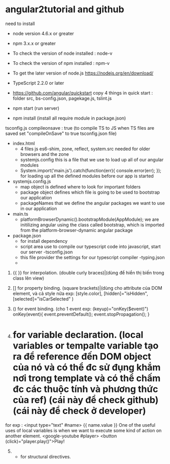 # angular2tutorial and github
need to install 
- node version 4.6.x or greater

- npm 3.x.x or greater

- To check the version of node installed : node-v

- To check the version of npm installed : npm-v

- To get the later version of node.js https://nodejs.org/en/download/

- TypeScript 2.2.0 or later

- https://github.com/angular/quickstart 
	copy 4 things in quick start : folder src, bs-config.json, pagekage.js, tslint.js

- npm start (run server)
- npm install (install all require module in package.json)

tsconfig.js
compileonsave : true (to compile TS to JS when TS files are saved set "compileOnSave" to true tsconfig.json file)

- index.html
	+ 4 files js es6-shim, zone, reflect, system.src needed for older browsers and the zone
	+ systemjs.config this is a file that we use to load up all of our angular modules
	+ System.import('main.js').catch(function(err){ console.error(err); }); for loading up all the defined modules before our app is started
- systemjs.config.js
	+ map object is defined where to look for important folders
	+ package object defines which file is going to be used to bootstrap our application
	+ packageNames that we define the angular packages we want to use in our application
- main.ts
	+ platformBrowserDynamic().bootstrapModule(AppModule); we are initilizing angular using the class called bootstrap, which is imported from the platform-browser-dynamic angular package
- package.json
	+ for install dependency
	+ script area use to compile our typescript code into javascript, start our server 
-tsconfig.json
	+ this file provider the settings for our typescript compiler
-typing.json
	+ 

1. {{ }} for interpolation. (double curly braces)|(dùng để hiển thị biến trong class lên view)
2. [] for property binding. (square brackets)|(dùng cho attribute của DOM element, và cả style nữa exp: [style.color], [hidden]="isHidden", [selected]="isCarSelected" )
3. () for event binding. (cho 1 event exp: (keyup)="onKey($event)") onKey(event){
   event.preventDefault();
   event.stopPropagation();
}

4. # for variable declaration. (local variables or tempalte variable tạo ra để reference đến DOM object của nó và có thể đc sử đụng khắm nơi trong template và có thể chấm đc các thuộc tính và phương thức của ref) (cái này để check github) (cái này để check ở developer)

for exp : <input type="text" #name>
				{{ name.value }}
One of the useful uses of local variables is when we want to execute some kind of action on another element.
<google-youtube #player></google-youtube>
<button (click)="player.play()">Play!</button>

5. * for structural directives.

